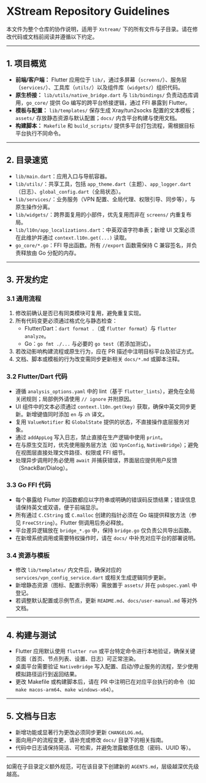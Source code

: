 # XStream Repository Guidelines

本文件为整个仓库的协作说明，适用于 `Xstream/` 下的所有文件与子目录。请在修改代码或文档前阅读并遵循以下约定。

---

## 1. 项目概览
- **前端/客户端：** Flutter 应用位于 `lib/`，通过多屏幕（`screens/`）、服务层（`services/`）、工具库（`utils/`）以及组件库（`widgets/`）组织代码。
- **原生桥接：** `lib/utils/native_bridge.dart` 与 `lib/bindings/` 负责动态库调用，`go_core/` 提供 Go 编写的跨平台桥接逻辑，通过 FFI 暴露到 Flutter。
- **模板与配置：** `lib/templates/` 保存生成 Xray/tun2socks 配置的文本模板；`assets/` 存放静态资源与默认配置；`docs/` 内含平台构建与使用文档。
- **构建脚本：** `Makefile` 和 `build_scripts/` 提供多平台打包流程，需根据目标平台执行不同命令。

---

## 2. 目录速览
- `lib/main.dart`：应用入口与导航容器。
- `lib/utils/`：共享工具，包括 `app_theme.dart`（主题）、`app_logger.dart`（日志）、`global_config.dart`（全局状态）。
- `lib/services/`：业务服务（VPN 配置、全局代理、权限引导、同步等），与原生操作分离。
- `lib/widgets/`：跨界面复用的小部件，优先复用而非在 `screens/` 内重复布局。
- `lib/l10n/app_localizations.dart`：中英双语字符串表；新增 UI 文案必须在此维护并通过 `context.l10n.get(...)` 读取。
- `go_core/*.go`：FFI 导出函数。所有 `//export` 函数需保持 C 兼容签名，并负责释放由 Go 分配的内存。

---

## 3. 开发约定
### 3.1 通用流程
1. 修改前确认是否已有同类模块可复用，避免重复实现。
2. 所有代码变更必须通过格式化与静态检查：
   - Flutter/Dart：`dart format .`（或 `flutter format`）与 `flutter analyze`。
   - Go：`go fmt ./...` 与必要的 `go test`（若添加测试）。
3. 若改动影响构建流程或原生行为，应在 PR 描述中注明目标平台及验证方式。
4. 文档、脚本或模板的行为改变需同步更新相关 `docs/*.md` 或脚本注释。

### 3.2 Flutter/Dart 代码
- 遵循 `analysis_options.yaml` 中的 lint（基于 `flutter_lints`），避免在全局关闭规则；局部例外请使用 `// ignore` 并附原因。
- UI 组件中的文本必须通过 `context.l10n.get(key)` 获取，确保中英文同步更新。新增键值同时添加 `en` 与 `zh` 译文。
- 复用 `ValueNotifier` 和 `GlobalState` 提供的状态，不直接操作底层服务对象。
- 通过 `addAppLog` 写入日志，禁止直接在生产逻辑中使用 `print`。
- 在与原生交互时，优先使用服务层方法（如 `VpnConfig`, `NativeBridge`）；避免在视图层直接处理文件路径、权限或 FFI 细节。
- 处理异步调用时务必使用 `await` 并捕获错误，界面层应提供用户反馈（SnackBar/Dialog）。

### 3.3 Go FFI 代码
- 每个暴露给 Flutter 的函数都应以字符串或明确的错误码反馈结果；错误信息请保持英文或双语，便于前端显示。
- 所有通过 `C.CString` 或 `C.malloc` 创建的指针必须在 Go 端提供释放方法（参见 `FreeCString`）。Flutter 侧调用后务必释放。
- 平台差异逻辑放在 `bridge_*.go` 中，保持 `bridge.go` 仅负责公共导出函数。
- 在新增系统调用或需要特权操作时，请在 `docs/` 中补充对应平台的部署说明。

### 3.4 资源与模板
- 修改 `lib/templates/` 内文件后，确保对应的 `services/vpn_config_service.dart` 或相关生成逻辑同步更新。
- 新增静态资源（图标、配置示例等）需放置于 `assets/` 并在 `pubspec.yaml` 中登记。
- 若调整默认配置或示例节点，更新 `README.md`、`docs/user-manual.md` 等对外文档。

---

## 4. 构建与测试
- Flutter 应用默认使用 `flutter run` 或平台特定命令进行本地验证，确保关键页面（首页、节点列表、设置、日志）可正常渲染。
- 桌面平台需要验证 `NativeBridge` 写入配置、启动/停止服务的流程，至少使用模拟路径运行到返回结果。
- 更改 Makefile 或构建脚本后，请在 PR 中注明已在对应平台执行的命令（如 `make macos-arm64`、`make windows-x64`）。

---

## 5. 文档与日志
- 新增功能或显著行为更改必须同步更新 `CHANGELOG.md`。
- 面向用户的流程变更，请补充或修改 `docs/` 目录下的相关指南。
- 代码中日志请保持简洁、可检索，并避免泄露敏感信息（密码、UUID 等）。

---

如需在子目录定义额外规范，可在该目录下创建新的 `AGENTS.md`，层级越深优先级越高。
